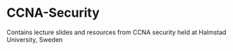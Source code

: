 # CCNA-Security
Contains lecture slides and resources from CCNA security held at Halmstad University, Sweden
